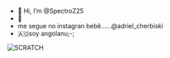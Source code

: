 - 👋 Hi, I’m @SpectroZ25
- 🐒
- me segue no instagran bebẽ......@adriel_cherbiski
- 🇦🇴soy angolanu;-;

![SCRATCH](https://img.shields.io/badge/Scratch-4D97FF?style=for-the-badge&logo=Scratch&logoColor=white)
<!---
SpectroZ25/SpectroZ25 is a ✨ special ✨ repository because its `README.md` (this file) appears on your GitHub profile.
You can click the Preview link to take a look at your changes.
--->
